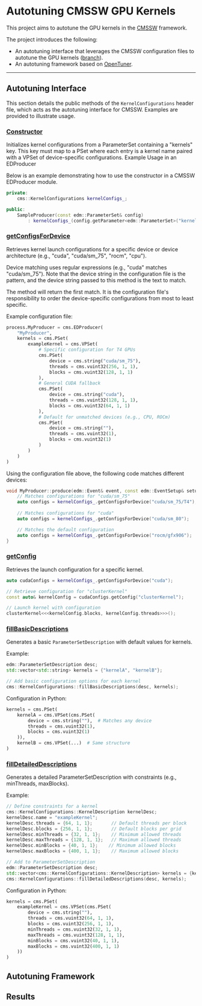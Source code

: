 # Autotuning CMSSW GPU Kernels
This project aims to autotune the GPU kernels in the [CMSSW](https://github.com/cms-sw/cmssw) framework.

The project introduces the following:

- An autotuning interface that leverages the CMSSW configuration files to autotune the GPU kernels ([branch](https://github.com/asubah/cmssw/tree/autotuning-interface)).
- An autotuning framework based on [OpenTuner](https://github.com/jansel/opentuner).

---
## Autotuning Interface

This section details the public methods of the `KernelConfigurations` header file, which acts as the autotuning interface for CMSSW. Examples are provided to illustrate usage.

### [Constructor](https://github.com/asubah/cmssw/blob/35d5aff43decb3020615e7ceb488fc1c54e5093c/HeterogeneousCore/KernelConfigurations/interface/KernelConfigurations.h#L47)

Initializes kernel configurations from a ParameterSet containing a "kernels" key. This key must map to a PSet where each entry is a kernel name paired with a VPSet of device-specific configurations.
Example Usage in an EDProducer

Below is an example demonstrating how to use the constructor in a CMSSW EDProducer module.
```cpp
private:
    cms::KernelConfigurations kernelConfigs_;

public:
    SampleProducer(const edm::ParameterSet& config)
        : kernelConfigs_(config.getParameter<edm::ParameterSet>("kernels")) {  }
```

### [getConfigsForDevice](https://github.com/asubah/cmssw/blob/35d5aff43decb3020615e7ceb488fc1c54e5093c/HeterogeneousCore/KernelConfigurations/interface/KernelConfigurations.h#L50)

Retrieves kernel launch configurations for a specific device or device architecture (e.g., "cuda", "cuda/sm\_75", "rocm", "cpu").

Device matching uses regular expressions (e.g., "cuda" matches "cuda/sm\_75"). Note that the device string in the configuration file is the pattern, and the device string passed to this method is the text to match.

The method will return the first match. It is the configuration file's responsibility to order the device-specific configurations from most to least specific.

Example configuration file:
```python
process.MyProducer = cms.EDProducer(  
    "MyProducer",  
    kernels = cms.PSet(  
        exampleKernel = cms.VPSet(  
            # Specific configuration for T4 GPUs  
            cms.PSet(  
                device = cms.string("cuda/sm_75"),  
                threads = cms.vuint32(256, 1, 1),  
                blocks = cms.vuint32(128, 1, 1)  
            ),  
            # General CUDA fallback  
            cms.PSet(  
                device = cms.string("cuda"),  
                threads = cms.vuint32(128, 1, 1),  
                blocks = cms.vuint32(64, 1, 1)  
            ),  
            # Default for unmatched devices (e.g., CPU, ROCm)  
            cms.PSet(  
                device = cms.string(""),  
                threads = cms.vuint32(1),  
                blocks = cms.vuint32(1)  
            )  
        )  
    )  
)
```

Using the configuration file above, the following code matches different devices:
```cpp
void MyProducer::produce(edm::Event& event, const edm::EventSetup& setup) {  
    // Matches configurations for "cuda/sm_75"
    auto configs = kernelConfigs_.getConfigsForDevice("cuda/sm_75/T4");  
    
    // Matches configurations for "cuda"
    auto configs = kernelConfigs_.getConfigsForDevice("cuda/sm_80");  

    // Matches the default configuration
    auto configs = kernelConfigs_.getConfigsForDevice("rocm/gfx906");  
}
```

### [getConfig](https://github.com/asubah/cmssw/blob/35d5aff43decb3020615e7ceb488fc1c54e5093c/HeterogeneousCore/KernelConfigurations/interface/KernelConfigurations.h#L26)

Retrieves the launch configuration for a specific kernel.

```cpp
auto cudaConfigs = kernelConfigs_.getConfigsForDevice("cuda");  

// Retrieve configuration for "clusterKernel"  
const auto& kernelConfig = cudaConfigs.getConfig("clusterKernel");

// Launch kernel with configuration
clusterKernel<<<kernelConfig.blocks, kernelConfig.threads>>>();
```

### [fillBasicDescriptions](https://github.com/asubah/cmssw/blob/35d5aff43decb3020615e7ceb488fc1c54e5093c/HeterogeneousCore/KernelConfigurations/interface/KernelConfigurations.h#L64)

Generates a basic `ParameterSetDescription` with default values for kernels.

Example:
```cpp
edm::ParameterSetDescription desc;
std::vector<std::string> kernels = {"kernelA", "kernelB"};

// Add basic configuration options for each kernel
cms::KernelConfigurations::fillBasicDescriptions(desc, kernels);
```

Configuration in Python:
```python
kernels = cms.PSet(
    kernelA = cms.VPSet(cms.PSet(
        device = cms.string(""),  # Matches any device
        threads = cms.vuint32(1),
        blocks = cms.vuint32(1)
    )),
    kernelB = cms.VPSet(...)  # Same structure
)
```

### [fillDetailedDescriptions](https://github.com/asubah/cmssw/blob/35d5aff43decb3020615e7ceb488fc1c54e5093c/HeterogeneousCore/KernelConfigurations/interface/KernelConfigurations.h#L76)

Generates a detailed ParameterSetDescription with constraints (e.g., minThreads, maxBlocks).

Example:
```cpp
// Define constraints for a kernel
cms::KernelConfigurations::KernelDescription kernelDesc;
kernelDesc.name = "exampleKernel";
kernelDesc.threads = {64, 1, 1};       // Default threads per block
kernelDesc.blocks = {256, 1, 1};       // Default blocks per grid
kernelDesc.minThreads = {32, 1, 1};    // Minimum allowed threads
kernelDesc.maxThreads = {128, 1, 1};   // Maximum allowed threads
kernelDesc.minBlocks = {40, 1, 1};    // Minimum allowed blocks
kernelDesc.maxBlocks = {400, 1, 1};    // Maximum allowed blocks

// Add to ParameterSetDescription
edm::ParameterSetDescription desc;
std::vector<cms::KernelConfigurations::KernelDescription> kernels = {kernelDesc};
cms::KernelConfigurations::fillDetailedDescriptions(desc, kernels);
```

Configuration in Python:
```python
kernels = cms.PSet(
    exampleKernel = cms.VPSet(cms.PSet(
        device = cms.string(""),
        threads = cms.vuint32(64, 1, 1),
        blocks = cms.vuint32(256, 1, 1),
        minThreads = cms.vuint32(32, 1, 1),
        maxThreads = cms.vuint32(128, 1, 1),
        minBlocks = cms.vuint32(40, 1, 1),
        maxBlocks = cms.vuint32(400, 1, 1)
    ))
)
```

## Autotuning Framework

## Results

